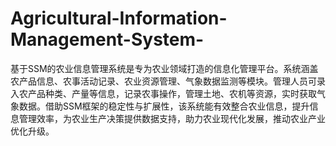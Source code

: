 # Agricultural-Information-Management-System-
基于SSM的农业信息管理系统是专为农业领域打造的信息化管理平台。系统涵盖农产品信息、农事活动记录、农业资源管理、气象数据监测等模块。管理人员可录入农产品种类、产量等信息，记录农事操作，管理土地、农机等资源，实时获取气象数据。借助SSM框架的稳定性与扩展性，该系统能有效整合农业信息，提升信息管理效率，为农业生产决策提供数据支持，助力农业现代化发展，推动农业产业优化升级。
